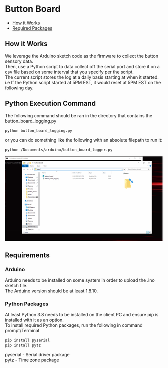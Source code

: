 # Button Board
- [How it Works](#How-it-Works)
- [Required Packages](#Required-Packages)

## How it Works
We leverage the Arduino sketch code as the firmware to collect the button sensory data.\
Then, use a Python script to data collect off the serial port and store it on a csv file 
based on some interval that you specify per the script.\
The current script stores the log at a daily basis starting at when it started.\
i.e If the Python script started at 5PM EST, it would reset at 5PM EST on the following day.

## Python Execution Command
The following command should be ran in the directory that contains the button_board_logging.py
```
python button_board_logging.py
```
or you can do something like the following with an absolute filepath to run it:
```
python /Documents/arduino/button_board_logger.py
```
![](execute_button_board_python.gif)

## Requirements

### Arduino 
Arduino needs to be installed on some system in order to upload the .ino sketch file.\
The Arduino version should be at least 1.8.10.

### Python Packages
At least Python 3.8 needs to be installed on the client PC and ensure pip is installed with it as an option.\
To install required Python packages, run the following in command prompt/Terminal
```
pip install pyserial
pip install pytz 
```
pyserial - Serial driver package\
pytz - Time zone package